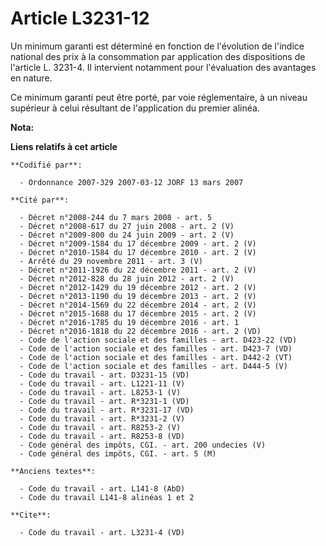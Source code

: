 # Article L3231-12

Un minimum garanti est déterminé en fonction de l'évolution de l'indice national des prix à la consommation par application
des dispositions de l'article L. 3231-4. Il intervient notamment pour l'évaluation des avantages en nature.

Ce minimum garanti peut être porté, par voie réglementaire, à un niveau supérieur à celui résultant de l'application du
premier alinéa.

**Nota:**



**Liens relatifs à cet article**

	**Codifié par**:

	  - Ordonnance 2007-329 2007-03-12 JORF 13 mars 2007

	**Cité par**:

	  - Décret n°2008-244 du 7 mars 2008 - art. 5
	  - Décret n°2008-617 du 27 juin 2008 - art. 2 (V)
	  - Décret n°2009-800 du 24 juin 2009 - art. 2 (V)
	  - Décret n°2009-1584 du 17 décembre 2009 - art. 2 (V)
	  - Décret n°2010-1584 du 17 décembre 2010 - art. 2 (V)
	  - Arrêté du 29 novembre 2011 - art. 3 (V)
	  - Décret n°2011-1926 du 22 décembre 2011 - art. 2 (V)
	  - Décret n°2012-828 du 28 juin 2012 - art. 2 (V)
	  - Décret n°2012-1429 du 19 décembre 2012 - art. 2 (V)
	  - Décret n°2013-1190 du 19 décembre 2013 - art. 2 (V)
	  - Décret n°2014-1569 du 22 décembre 2014 - art. 2 (V)
	  - Décret n°2015-1688 du 17 décembre 2015 - art. 2 (V)
	  - Décret n°2016-1785 du 19 décembre 2016 - art. 1
	  - Décret n°2016-1818 du 22 décembre 2016 - art. 2 (VD)
	  - Code de l'action sociale et des familles - art. D423-22 (VD)
	  - Code de l'action sociale et des familles - art. D423-7 (VD)
	  - Code de l'action sociale et des familles - art. D442-2 (VT)
	  - Code de l'action sociale et des familles - art. D444-5 (V)
	  - Code du travail - art. D3231-15 (VD)
	  - Code du travail - art. L1221-11 (V)
	  - Code du travail - art. L8253-1 (V)
	  - Code du travail - art. R*3231-1 (VD)
	  - Code du travail - art. R*3231-17 (VD)
	  - Code du travail - art. R*3231-2 (V)
	  - Code du travail - art. R8253-2 (V)
	  - Code du travail - art. R8253-8 (VD)
	  - Code général des impôts, CGI. - art. 200 undecies (V)
	  - Code général des impôts, CGI. - art. 5 (M)

	**Anciens textes**:

	  - Code du travail - art. L141-8 (AbD)
	  - Code du travail L141-8 alinéas 1 et 2

	**Cite**:

	  - Code du travail - art. L3231-4 (VD)
